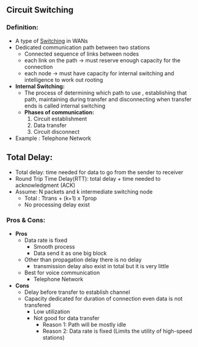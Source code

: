 ## Circuit Switching
### Definition:
- A type of [Switching](Switching.md) in WANs
- Dedicated communication path between two stations
	- Connected sequence of links between nodes
	- each link on the path -> must reserve enough capacity for the connection
	- each node -> must have capacity for internal switching and intelligence to work out rooting
- **Internal Switching:**
	- The process of determining which path to use , establishing that path, maintaining during transfer and disconnecting when transfer ends is called internal switching
	- **Phases of communication:**
		1. Circuit establishment
		2. Data transfer
		3. Circuit disconnect
- Example : Telephone Network
## Total Delay:
- Total delay: time needed for data to go from the sender to receiver
- Round Trip  Time Delay(RTT): total delay + time needed to acknowledgment (ACK)
- Assume: N packets and k intermediate switching node
	- Total : Ttrans + (k+1) x Tprop
	- No processing delay exist
### Pros & Cons:
- **Pros**
    - Data rate is fixed
        - Smooth process
        - Data send it as one big block
    - Other than propagation delay there is no delay 
        - transmission delay also exist in total but it is very little
    - Best for voice communication 
        - Telephone Network
- **Cons**
    - Delay before transfer to establish channel
    - Capacity dedicated for duration of connection even data is not transfered
        - Low utilization 
        - Not good for data transfer
            - Reason 1: Path will be mostly idle 
            - Reason 2: Data rate is fixed (Limits the utility of  high-speed stations)



